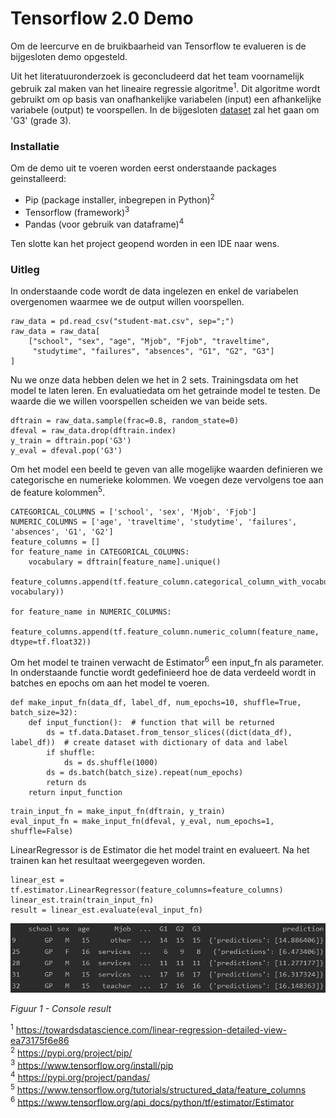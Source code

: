 # Tensorflow 2.0 Demo

Om de leercurve en de bruikbaarheid van Tensorflow te evalueren is de bijgesloten demo opgesteld.

Uit het literatuuronderzoek is geconcludeerd dat het team voornamelijk gebruik zal maken van het lineaire regressie algoritme<sup>1</sup>.
Dit algoritme wordt gebruikt om op basis van onafhankelijke variabelen (input) een afhankelijke variabele (output) te voorspellen. In de bijgesloten [dataset](student-mat.csv) zal het gaan om 'G3' (grade 3).

### Installatie
Om de demo uit te voeren worden eerst onderstaande packages geinstalleerd:
* Pip (package installer, inbegrepen in Python)<sup>2</sup>
* Tensorflow (framework)<sup>3</sup>
* Pandas (voor gebruik van dataframe)<sup>4</sup>

Ten slotte kan het project geopend worden in een IDE naar wens.

### Uitleg
In onderstaande code wordt de data ingelezen en enkel de variabelen overgenomen waarmee we de output willen voorspellen.

```
raw_data = pd.read_csv("student-mat.csv", sep=";")
raw_data = raw_data[
    ["school", "sex", "age", "Mjob", "Fjob", "traveltime",
     "studytime", "failures", "absences", "G1", "G2", "G3"]
]
```
Nu we onze data hebben delen we het in 2 sets. Trainingsdata om het model te laten leren. En evaluatiedata om het getrainde model te testen.
De waarde die we willen voorspellen scheiden we van beide sets.
```
dftrain = raw_data.sample(frac=0.8, random_state=0)
dfeval = raw_data.drop(dftrain.index)
y_train = dftrain.pop('G3')
y_eval = dfeval.pop('G3')
```
Om het model een beeld te geven van alle mogelijke waarden definieren we categorische en numerieke kolommen. We voegen deze vervolgens toe aan de feature kolommen<sup>5</sup>.
```
CATEGORICAL_COLUMNS = ['school', 'sex', 'Mjob', 'Fjob']
NUMERIC_COLUMNS = ['age', 'traveltime', 'studytime', 'failures', 'absences', 'G1', 'G2']
feature_columns = []
for feature_name in CATEGORICAL_COLUMNS:
    vocabulary = dftrain[feature_name].unique()
    feature_columns.append(tf.feature_column.categorical_column_with_vocabulary_list(feature_name, vocabulary))

for feature_name in NUMERIC_COLUMNS:
    feature_columns.append(tf.feature_column.numeric_column(feature_name, dtype=tf.float32))
```
Om het model te trainen verwacht de Estimator<sup>6</sup> een input_fn als parameter. In onderstaande functie wordt gedefinieerd hoe de data verdeeld wordt in batches en epochs om aan het model te voeren.
```
def make_input_fn(data_df, label_df, num_epochs=10, shuffle=True, batch_size=32):
    def input_function():  # function that will be returned
        ds = tf.data.Dataset.from_tensor_slices((dict(data_df), label_df))  # create dataset with dictionary of data and label
        if shuffle:
            ds = ds.shuffle(1000)
        ds = ds.batch(batch_size).repeat(num_epochs)
        return ds
    return input_function
```
```
train_input_fn = make_input_fn(dftrain, y_train)
eval_input_fn = make_input_fn(dfeval, y_eval, num_epochs=1, shuffle=False)
```
LinearRegressor is de Estimator die het model traint en evalueert. Na het trainen kan het resultaat weergegeven worden.
```
linear_est = tf.estimator.LinearRegressor(feature_columns=feature_columns)
linear_est.train(train_input_fn)
result = linear_est.evaluate(eval_input_fn)
```

![Capture](https://github.com/daanbakker1995/studieSuccesVoorspellerAI/blob/master/tensorflow/Capture.JPG?raw=true "Console result")

*Figuur 1 - Console result*


<sup>1</sup> https://towardsdatascience.com/linear-regression-detailed-view-ea73175f6e86 <br>
<sup>2</sup> https://pypi.org/project/pip/ <br>
<sup>3</sup> https://www.tensorflow.org/install/pip <br>
<sup>4</sup> https://pypi.org/project/pandas/ <br>
<sup>5</sup> https://www.tensorflow.org/tutorials/structured_data/feature_columns <br>
<sup>6</sup> https://www.tensorflow.org/api_docs/python/tf/estimator/Estimator
